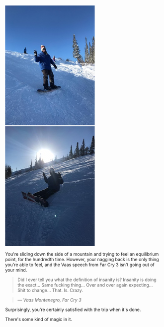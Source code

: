 ﻿[![Standing!](standing-thumbnail.jpg)](standing.jpg) [![Sitting!](sitting-thumbnail.jpg)](sitting.jpg)

You're sliding down the side of a mountain and trying to feel an equilibrium point, for the hundredth time. However, your nagging back is the only thing you're able to feel, and the Vaas speech from Far Cry 3 isn't going out of your mind.

> Did I ever tell you what the definition of insanity is? Insanity is doing the exact… Same fucking thing… Over and over again expecting… Shit to change… That. Is. Crazy.

>*― Vaas Montenegro, Far Cry 3*

Surprisingly, you're certainly satisfied with the trip when it's done.

There's some kind of magic in it.